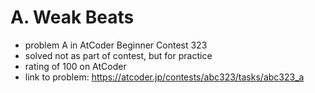 # A. Weak Beats

* problem A in AtCoder Beginner Contest 323
* solved not as part of contest, but for practice
* rating of 100 on AtCoder
* link to problem: https://atcoder.jp/contests/abc323/tasks/abc323_a